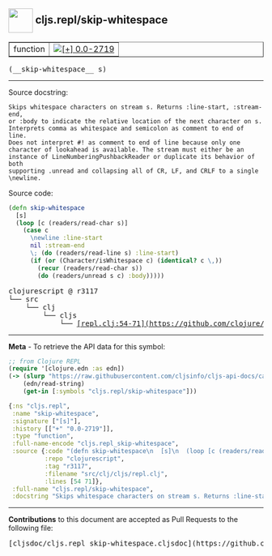 ## <img width="48px" valign="middle" src="http://i.imgur.com/Hi20huC.png"> cljs.repl/skip-whitespace

 <table border="1">
<tr>

<td>function</td>
<td><a href="https://github.com/cljsinfo/cljs-api-docs/tree/0.0-2719"><img valign="middle" alt="[+] 0.0-2719" src="https://img.shields.io/badge/+-0.0--2719-lightgrey.svg"></a> </td>
</tr>
</table>

 <samp>
(__skip-whitespace__ s)<br>
</samp>

---




Source docstring:

```
Skips whitespace characters on stream s. Returns :line-start, :stream-end,
or :body to indicate the relative location of the next character on s.
Interprets comma as whitespace and semicolon as comment to end of line.
Does not interpret #! as comment to end of line because only one
character of lookahead is available. The stream must either be an
instance of LineNumberingPushbackReader or duplicate its behavior of both
supporting .unread and collapsing all of CR, LF, and CRLF to a single
\newline.
```

Source code:

```clj
(defn skip-whitespace
  [s]
  (loop [c (readers/read-char s)]
    (case c
      \newline :line-start
      nil :stream-end
      \; (do (readers/read-line s) :line-start)
      (if (or (Character/isWhitespace c) (identical? c \,))
        (recur (readers/read-char s))
        (do (readers/unread s c) :body)))))
```

 <pre>
clojurescript @ r3117
└── src
    └── clj
        └── cljs
            └── <ins>[repl.clj:54-71](https://github.com/clojure/clojurescript/blob/r3117/src/clj/cljs/repl.clj#L54-L71)</ins>
</pre>


---

__Meta__ - To retrieve the API data for this symbol:

```clj
;; from Clojure REPL
(require '[clojure.edn :as edn])
(-> (slurp "https://raw.githubusercontent.com/cljsinfo/cljs-api-docs/catalog/cljs-api.edn")
    (edn/read-string)
    (get-in [:symbols "cljs.repl/skip-whitespace"]))
```

```clj
{:ns "cljs.repl",
 :name "skip-whitespace",
 :signature ["[s]"],
 :history [["+" "0.0-2719"]],
 :type "function",
 :full-name-encode "cljs.repl_skip-whitespace",
 :source {:code "(defn skip-whitespace\n  [s]\n  (loop [c (readers/read-char s)]\n    (case c\n      \\newline :line-start\n      nil :stream-end\n      \\; (do (readers/read-line s) :line-start)\n      (if (or (Character/isWhitespace c) (identical? c \\,))\n        (recur (readers/read-char s))\n        (do (readers/unread s c) :body)))))",
          :repo "clojurescript",
          :tag "r3117",
          :filename "src/clj/cljs/repl.clj",
          :lines [54 71]},
 :full-name "cljs.repl/skip-whitespace",
 :docstring "Skips whitespace characters on stream s. Returns :line-start, :stream-end,\nor :body to indicate the relative location of the next character on s.\nInterprets comma as whitespace and semicolon as comment to end of line.\nDoes not interpret #! as comment to end of line because only one\ncharacter of lookahead is available. The stream must either be an\ninstance of LineNumberingPushbackReader or duplicate its behavior of both\nsupporting .unread and collapsing all of CR, LF, and CRLF to a single\n\\newline."}

```

---

__Contributions__ to this document are accepted as Pull Requests to the following file:

 <pre>
[cljsdoc/cljs.repl_skip-whitespace.cljsdoc](https://github.com/cljsinfo/cljs-api-docs/blob/master/cljsdoc/cljs.repl_skip-whitespace.cljsdoc)
</pre>

